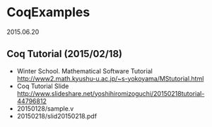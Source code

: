 # CoqExamples
2015.06.20

## Coq Tutorial (2015/02/18)
* Winter School. Mathematical Software Tutorial  
http://www2.math.kyushu-u.ac.jp/~s-yokoyama/MStutorial.html 
* Coq Tutorial Slide  
http://www.slideshare.net/yoshihiromizoguchi/20150218tutorial-44796812 
* 20150128/sample.v  
* 20150218/slid20150218.pdf   
